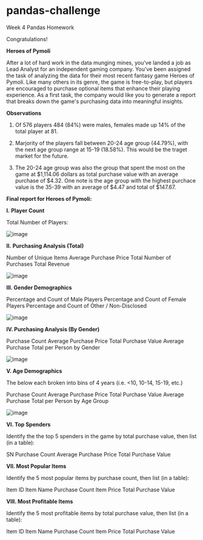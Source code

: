 # pandas-challenge
Week 4 Pandas Homework

Congratulations! 

**Heroes of Pymoli**

After a lot of hard work in the data munging mines, you've landed a job as Lead Analyst for an independent gaming company. You've been assigned the task of analyzing the data for their most recent fantasy game Heroes of Pymoli.
Like many others in its genre, the game is free-to-play, but players are encouraged to purchase optional items that enhance their playing experience. As a first task, the company would like you to generate a report that breaks down the game's purchasing data into meaningful insights.

**Observations**

1. Of 576 players 484 (84%) were males, females made up 14% of the total player at 81.

2. Marjority of the players fall between 20-24 age group (44.79%), with the next age group range at 15-19 (18.58%). This would be the traget market for the future.

3. The 20-24 age group was also the group that spent the most on the game at $1,114.06 dollars as total purchase value with an average purchase of $4.32. One note is the age group with the highest purchace value is the 35-39 with an average of $4.47 and total of $147.67.

**Final report for Heroes of Pymoli:**

**I.** **Player Count**

Total Number of Players:

![image](https://user-images.githubusercontent.com/78757067/112644421-c547a480-8e1b-11eb-9fad-839eb8f89c37.png)


**II.** **Purchasing Analysis (Total)**

Number of Unique Items
Average Purchase Price
Total Number of Purchases
Total Revenue

![image](https://user-images.githubusercontent.com/78757067/112656191-8586ba00-8e27-11eb-8def-f7ea4ea25dd6.png)

**III. Gender Demographics**

Percentage and Count of Male Players
Percentage and Count of Female Players
Percentage and Count of Other / Non-Disclosed

![image](https://user-images.githubusercontent.com/78757067/112656297-a2bb8880-8e27-11eb-9a66-c5725d87bad2.png)

**IV. Purchasing Analysis (By Gender)**

Purchase Count
Average Purchase Price
Total Purchase Value
Average Purchase Total per Person by Gender

![image](https://user-images.githubusercontent.com/78757067/112656471-d4ccea80-8e27-11eb-8dcb-b624ac0cbc1e.png)

**V. Age Demographics**

The below each broken into bins of 4 years (i.e. <10, 10-14, 15-19, etc.)

Purchase Count
Average Purchase Price
Total Purchase Value
Average Purchase Total per Person by Age Group

![image](https://user-images.githubusercontent.com/78757067/112656590-ed3d0500-8e27-11eb-8b10-e968fc393138.png)

**VI. Top Spenders**

Identify the the top 5 spenders in the game by total purchase value, then list (in a table):

SN
Purchase Count
Average Purchase Price
Total Purchase Value


**VII. Most Popular Items**

Identify the 5 most popular items by purchase count, then list (in a table):

Item ID
Item Name
Purchase Count
Item Price
Total Purchase Value




**VIII. Most Profitable Items**

Identify the 5 most profitable items by total purchase value, then list (in a table):

Item ID
Item Name
Purchase Count
Item Price
Total Purchase Value
